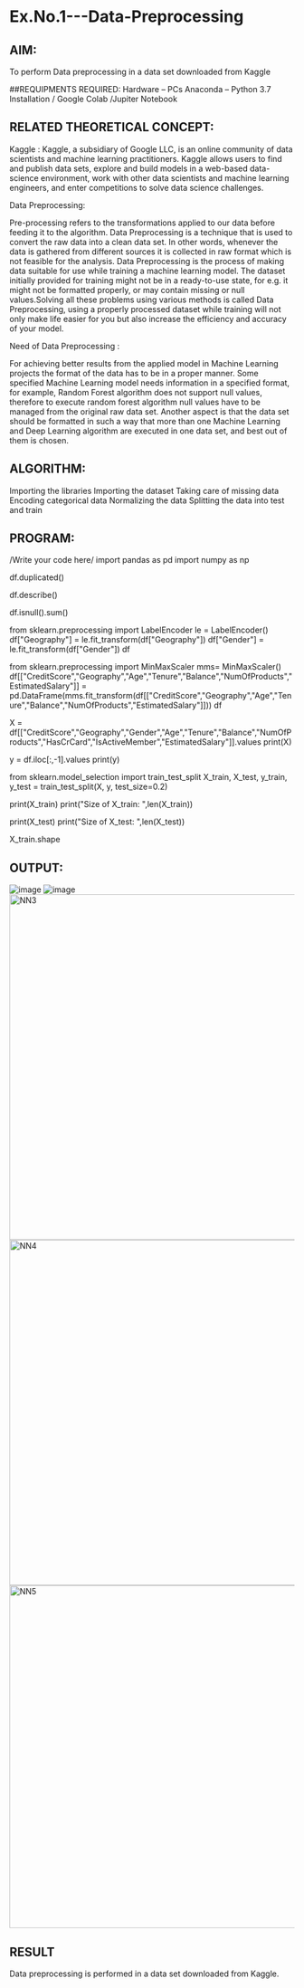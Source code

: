 # Ex.No.1---Data-Preprocessing
## AIM:

To perform Data preprocessing in a data set downloaded from Kaggle

##REQUIPMENTS REQUIRED:
Hardware – PCs
Anaconda – Python 3.7 Installation / Google Colab /Jupiter Notebook

## RELATED THEORETICAL CONCEPT:

Kaggle :
Kaggle, a subsidiary of Google LLC, is an online community of data scientists and machine learning practitioners. Kaggle allows users to find and publish data sets, explore and build models in a web-based data-science environment, work with other data scientists and machine learning engineers, and enter competitions to solve data science challenges.

Data Preprocessing:

Pre-processing refers to the transformations applied to our data before feeding it to the algorithm. Data Preprocessing is a technique that is used to convert the raw data into a clean data set. In other words, whenever the data is gathered from different sources it is collected in raw format which is not feasible for the analysis.
Data Preprocessing is the process of making data suitable for use while training a machine learning model. The dataset initially provided for training might not be in a ready-to-use state, for e.g. it might not be formatted properly, or may contain missing or null values.Solving all these problems using various methods is called Data Preprocessing, using a properly processed dataset while training will not only make life easier for you but also increase the efficiency and accuracy of your model.

Need of Data Preprocessing :

For achieving better results from the applied model in Machine Learning projects the format of the data has to be in a proper manner. Some specified Machine Learning model needs information in a specified format, for example, Random Forest algorithm does not support null values, therefore to execute random forest algorithm null values have to be managed from the original raw data set.
Another aspect is that the data set should be formatted in such a way that more than one Machine Learning and Deep Learning algorithm are executed in one data set, and best out of them is chosen.


## ALGORITHM:
Importing the libraries
Importing the dataset
Taking care of missing data
Encoding categorical data
Normalizing the data
Splitting the data into test and train

## PROGRAM:
/Write your code here/ import pandas as pd import numpy as np

df.duplicated()

df.describe()

df.isnull().sum()

from sklearn.preprocessing import LabelEncoder le = LabelEncoder() df["Geography"] = le.fit_transform(df["Geography"]) df["Gender"] = le.fit_transform(df["Gender"]) df

from sklearn.preprocessing import MinMaxScaler mms= MinMaxScaler() df[["CreditScore","Geography","Age","Tenure","Balance","NumOfProducts","EstimatedSalary"]] = pd.DataFrame(mms.fit_transform(df[["CreditScore","Geography","Age","Tenure","Balance","NumOfProducts","EstimatedSalary"]])) df

X = df[["CreditScore","Geography","Gender","Age","Tenure","Balance","NumOfProducts","HasCrCard","IsActiveMember","EstimatedSalary"]].values print(X)

y = df.iloc[:,-1].values print(y)

from sklearn.model_selection import train_test_split X_train, X_test, y_train, y_test = train_test_split(X, y, test_size=0.2)

print(X_train) print("Size of X_train: ",len(X_train))

print(X_test) print("Size of X_test: ",len(X_test))

X_train.shape

## OUTPUT:
![image](https://user-images.githubusercontent.com/94828604/229687956-4423c7b2-09b6-4710-ad77-056e0c04e64f.png)
![image](https://user-images.githubusercontent.com/94828604/229688021-690757fe-2611-4fe9-b914-c231e3a74411.png)
<img width="611" alt="NN3" src="https://user-images.githubusercontent.com/94828604/229688344-ff295aff-b0d5-4453-bb4c-b72cf7c415a6.png">
<img width="611" alt="NN4" src="https://user-images.githubusercontent.com/94828604/229688387-9668c3eb-a383-49dc-ac61-ccbef429044d.png">
<img width="606" alt="NN5" src="https://user-images.githubusercontent.com/94828604/229688427-631bf26f-8039-42c5-96aa-1e149d7d4cdd.png">


## RESULT
Data preprocessing is performed in a data set downloaded from Kaggle.
